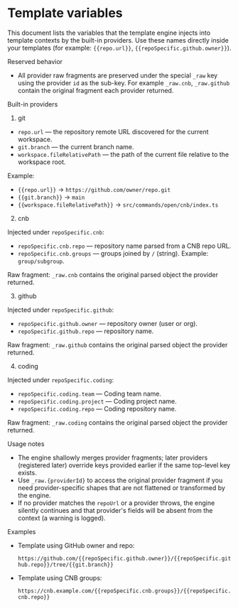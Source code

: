 # Template variables

This document lists the variables that the template engine injects into template contexts by the built-in providers. Use these names directly inside your templates (for example: `{{repo.url}}`, `{{repoSpecific.github.owner}}`).

Reserved behavior

- All provider raw fragments are preserved under the special `_raw` key using the provider `id` as the sub-key. For example `_raw.cnb`, `_raw.github` contain the original fragment each provider returned.

Built-in providers

1. git

- `repo.url` — the repository remote URL discovered for the current workspace.
- `git.branch` — the current branch name.
- `workspace.fileRelativePath` — the path of the current file relative to the workspace root.

Example:

- `{{repo.url}}` → `https://github.com/owner/repo.git`
- `{{git.branch}}` → `main`
- `{{workspace.fileRelativePath}}` → `src/commands/open/cnb/index.ts`

2. cnb

Injected under `repoSpecific.cnb`:

- `repoSpecific.cnb.repo` — repository name parsed from a CNB repo URL.
- `repoSpecific.cnb.groups` — groups joined by `/` (string). Example: `group/subgroup`.

Raw fragment: `_raw.cnb` contains the original parsed object the provider returned.

3. github

Injected under `repoSpecific.github`:

- `repoSpecific.github.owner` — repository owner (user or org).
- `repoSpecific.github.repo` — repository name.

Raw fragment: `_raw.github` contains the original parsed object the provider returned.

4. coding

Injected under `repoSpecific.coding`:

- `repoSpecific.coding.team` — Coding team name.
- `repoSpecific.coding.project` — Coding project name.
- `repoSpecific.coding.repo` — Coding repository name.

Raw fragment: `_raw.coding` contains the original parsed object the provider returned.

Usage notes

- The engine shallowly merges provider fragments; later providers (registered later) override keys provided earlier if the same top-level key exists.
- Use `_raw.{providerId}` to access the original provider fragment if you need provider-specific shapes that are not flattened or transformed by the engine.
- If no provider matches the `repoUrl` or a provider throws, the engine silently continues and that provider's fields will be absent from the context (a warning is logged).

Examples

- Template using GitHub owner and repo:

  `https://github.com/{{repoSpecific.github.owner}}/{{repoSpecific.github.repo}}/tree/{{git.branch}}`

- Template using CNB groups:

  `https://cnb.example.com/{{repoSpecific.cnb.groups}}/{{repoSpecific.cnb.repo}}`
